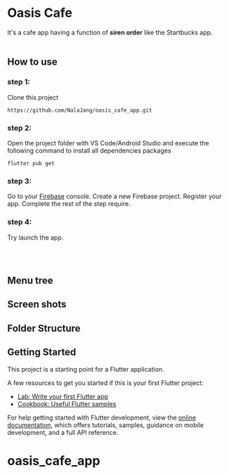 # Oasis Cafe

It's a cafe app having a function of <b>siren order</b> like the Startbucks app.
<br></br>
## How to use
### step 1:
Clone this project

    https://github.com/NalaJang/oasis_cafe_app.git


### step 2:
Open the project folder with VS Code/Android Studio and execute the following command to install all dependencies packages

    flutter pub get


### step 3:
Go to your [Firebase](https://console.firebase.google.com/u/0/) console. Create a new Firebase project.
Register your app. Complete the rest of the step require.

### step 4:
Try launch the app.

<br></br>
## Menu tree


## Screen shots


## Folder Structure

## Getting Started

This project is a starting point for a Flutter application.

A few resources to get you started if this is your first Flutter project:

- [Lab: Write your first Flutter app](https://docs.flutter.dev/get-started/codelab)
- [Cookbook: Useful Flutter samples](https://docs.flutter.dev/cookbook)

For help getting started with Flutter development, view the
[online documentation](https://docs.flutter.dev/), which offers tutorials,
samples, guidance on mobile development, and a full API reference.
# oasis_cafe_app
